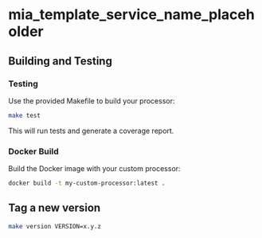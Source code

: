 # mia_template_service_name_placeholder

## Building and Testing

### Testing

Use the provided Makefile to build your processor:

```bash
make test
```

This will run tests and generate a coverage report.

### Docker Build

Build the Docker image with your custom processor:

```bash
docker build -t my-custom-processor:latest .
```

## Tag a new version

```bash
make version VERSION=x.y.z
```
